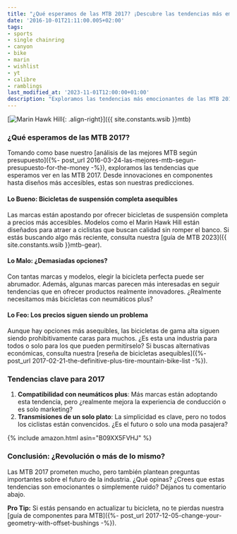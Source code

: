 ```yaml
---
title: "¿Qué esperamos de las MTB 2017? ¡Descubre las tendencias más emocionantes!"
date: '2016-10-01T21:11:00.005+02:00'
tags:
- sports
- single chainring
- canyon
- bike
- marin
- wishlist
- yt
- calibre
- ramblings
last_modified_at: '2023-11-01T12:00:00+01:00'
description: "Exploramos las tendencias más emocionantes de las MTB 2017. ¿Qué innovaciones traerán marcas como Canyon, YT y Marin? ¡Descúbrelo aquí!"
---
```


[![Marin Hawk Hill](https://4.bp.blogspot.com/-Vy4nJmSNtCQ/V-7e-UB77QI/AAAAAAAAA14/v3ylqn59b5ESGbQ0f5ZLRCgqBwcgs89UACLcB/s640/2017-Marin-Hawk-Hill-full-suspension-mountain-bike.jpg){: .align-right}]({{ site.constants.wsib }}mtb)

### ¿Qué esperamos de las MTB 2017?

Tomando como base nuestro [análisis de las mejores MTB según presupuesto]({%- post_url 2016-03-24-las-mejores-mtb-segun-presupuesto-for-the-money -%}), exploramos las tendencias que esperamos ver en las MTB 2017. Desde innovaciones en componentes hasta diseños más accesibles, estas son nuestras predicciones.

#### Lo Bueno: Bicicletas de suspensión completa asequibles

Las marcas están apostando por ofrecer bicicletas de suspensión completa a precios más accesibles. Modelos como el Marin Hawk Hill están diseñados para atraer a ciclistas que buscan calidad sin romper el banco. Si estás buscando algo más reciente, consulta nuestra [guía de MTB 2023]({{ site.constants.wsib }}mtb-gear).

#### Lo Malo: ¿Demasiadas opciones?

Con tantas marcas y modelos, elegir la bicicleta perfecta puede ser abrumador. Además, algunas marcas parecen más interesadas en seguir tendencias que en ofrecer productos realmente innovadores. ¿Realmente necesitamos más bicicletas con neumáticos plus?

#### Lo Feo: Los precios siguen siendo un problema

Aunque hay opciones más asequibles, las bicicletas de gama alta siguen siendo prohibitivamente caras para muchos. ¿Es esta una industria para todos o solo para los que pueden permitírselo? Si buscas alternativas económicas, consulta nuestra [reseña de bicicletas asequibles]({%- post_url 2017-02-21-the-definitive-plus-tire-mountain-bike-list -%}).

### Tendencias clave para 2017

1. **Compatibilidad con neumáticos plus**: Más marcas están adoptando esta tendencia, pero ¿realmente mejora la experiencia de conducción o es solo marketing?
2. **Transmisiones de un solo plato**: La simplicidad es clave, pero no todos los ciclistas están convencidos. ¿Es el futuro o solo una moda pasajera?

{% include amazon.html asin="B09XX5FVHJ" %}

### Conclusión: ¿Revolución o más de lo mismo?

Las MTB 2017 prometen mucho, pero también plantean preguntas importantes sobre el futuro de la industria. ¿Qué opinas? ¿Crees que estas tendencias son emocionantes o simplemente ruido? Déjanos tu comentario abajo.

**Pro Tip:** Si estás pensando en actualizar tu bicicleta, no te pierdas nuestra [guía de componentes para MTB]({%- post_url 2017-12-05-change-your-geometry-with-offset-bushings -%}).
